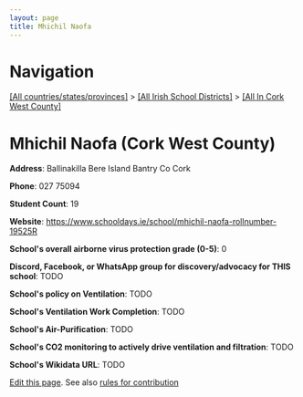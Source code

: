 ```yaml
---
layout: page
title: Mhichil Naofa
---
```

# Navigation

[[All countries/states/provinces]](../../..) > [[All Irish School Districts]](../..) > [[All In Cork West County]](..)

# Mhichil Naofa (Cork West County)

**Address**: Ballinakilla Bere Island Bantry Co Cork

**Phone**: 027 75094

**Student Count**: 19

**Website**: <https://www.schooldays.ie/school/mhichil-naofa-rollnumber-19525R>

**School's overall airborne virus protection grade (0-5)**: 0

**Discord, Facebook, or WhatsApp group for discovery/advocacy for THIS school**: TODO

**School's policy on Ventilation**: TODO

**School's Ventilation Work Completion**: TODO

**School's Air-Purification**: TODO

**School's CO2 monitoring to actively drive ventilation and filtration**: TODO

**School's Wikidata URL**: TODO


[Edit this page](https://github.com/ventilate-schools/Ireland/edit/main/./Cork_West_County/Mhichil_Naofa.md). See also [rules for contribution](../../../contribution-rules/)